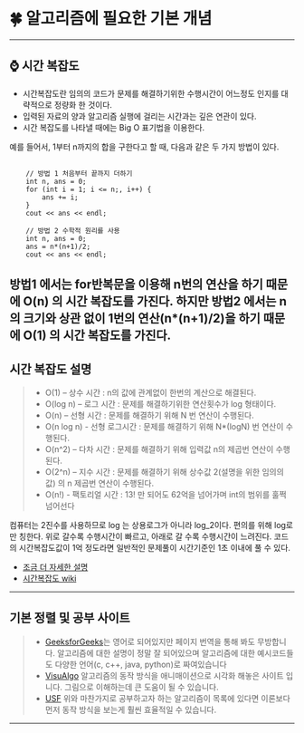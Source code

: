# :four_leaf_clover: 알고리즘에 필요한 기본 개념

---
## :watch: 시간 복잡도
- 시간복잡도란 임의의 코드가 문제를 해결하기위한 수행시간이 어느정도 인지를 대략적으로 정량화 한 것이다.
- 입력된 자료의 양과 알고리즘 실행에 걸리는 시간과는 깊은 연관이 있다.
- 시간 복잡도를 나타낼 때에는 Big O 표기법을 이용한다. 

예를 들어서, 1부터 n까지의 합을 구한다고 할 때, 다음과 같은 두 가지 방법이 있다.

<code>
    // 방법 1 처음부터 끝까지 더하기
    int n, ans = 0;
    for (int i = 1; i <= n;, i++) {
        ans += i;
    }
    cout << ans << endl;
</code>
<code>
    // 방법 2 수학적 원리를 사용
    int n, ans = 0;
    ans = n*(n+1)/2;
    cout << ans << endl;
</code>

방법1 에서는 for반복문을 이용해 n번의 연산을 하기 때문에 O(n) 의 시간 복잡도를 가진다.
하지만 방법2 에서는 n의 크기와 상관 없이 1번의 연산(n*(n+1)/2)을 하기 때문에 O(1) 의 시간 복잡도를 가진다.
---

## 시간 복잡도	설명
> - O(1) – 상수 시간 : n의 값에 관계없이 한번의 계산으로 해결된다.
> - O(log n) – 로그 시간 : 문제를 해결하기위한 연산횟수가 log 형태이다.
> - O(n) – 선형 시간 : 문제를 해결하기 위해 N 번 연산이 수행된다. 
> - O(n log n) - 선형 로그시간 : 문제를 해결하기 위해 N*(logN) 번 연산이 수행된다. 
> - O(n^2) – 다차 시간 : 문제를 해결하기 위해 입력값 n의 제곱번 연산이 수행된다.
> - O(2^n) – 지수 시간 : 문제를 해결하기 위해 상수값 2(설명을 위한 임의의 값) 의 n 제곱번 연산이 수행된다.
> - O(n!) - 팩토리얼 시간 : 13! 만 되어도 62억을 넘어가며 int의 범위를 훌쩍 넘어선다 

컴퓨터는 2진수를 사용하므로 log 는 상용로그가 아니라 log_2이다. 편의를 위해 log로만 칭한다.
위로 갈수록 수행시간이 빠르고, 아래로 갈 수록 수행시간이 느려진다.
코드의 시간복잡도값이 1억 정도라면 일반적인 문제풀이 시간기준인 1초 이내에 풀 수 있다.

- [조금 더 자세한 설명](https://velog.io/@bathingape/Time-Complexity%EC%8B%9C%EA%B0%84%EB%B3%B5%EC%9E%A1%EB%8F%84)
- [시간복잡도 wiki](https://ko.wikipedia.org/wiki/%EC%8B%9C%EA%B0%84_%EB%B3%B5%EC%9E%A1%EB%8F%84)

---

## 기본 정렬 및 공부 사이트
> - [GeeksforGeeks](https://www.geeksforgeeks.org/searching-algorithms/)는 영어로 되어있지만 페이지 번역을 통해 봐도 무방합니다. 알고리즘에 대한 설명이 정말 잘 되어있으며 알고리즘에 대한 예시코드들도 다양한 언어(c, c++, java, python)로 짜여있습니다<br>
> - [VisuAlgo](https://visualgo.net/en) 알고리즘의 동작 방식을 애니매이션으로 시각화 해놓은 사이트 입니다. 그림으로 이해하는데 큰 도움이 될 수 있습니다.<br>
> - [USF](https://www.cs.usfca.edu/~galles/visualization/Algorithms.html) 위와 마찬가지로 공부하고자 하는 알고리즘이 목록에 있다면 이론보다 먼저 동작 방식을 보는게 훨씬 효율적일 수 있습니다.<br>

---
